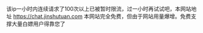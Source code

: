 该ip一小时内连续请求了100次以上已被暂时限流，过一小时再试试吧，本网站地址 <https://chat.jinshutuan.com> 本网站完全免费，但由于网站用量爆增。免费支撑大量白嫖用户得靠您了
